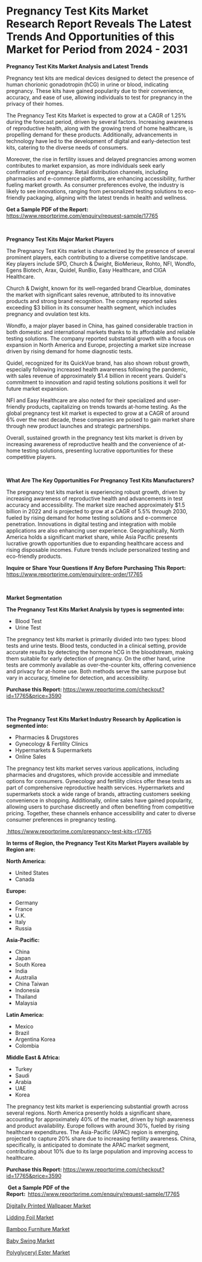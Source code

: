 <p><h1>Pregnancy Test Kits Market Research Report Reveals The Latest Trends And Opportunities of this Market for Period from 2024 - 2031</h1></p><p><strong>Pregnancy Test Kits Market Analysis and Latest Trends</strong></p>
<p><p>Pregnancy test kits are medical devices designed to detect the presence of human chorionic gonadotropin (hCG) in urine or blood, indicating pregnancy. These kits have gained popularity due to their convenience, accuracy, and ease of use, allowing individuals to test for pregnancy in the privacy of their homes. </p><p>The Pregnancy Test Kits Market is expected to grow at a CAGR of 1.25% during the forecast period, driven by several factors. Increasing awareness of reproductive health, along with the growing trend of home healthcare, is propelling demand for these products. Additionally, advancements in technology have led to the development of digital and early-detection test kits, catering to the diverse needs of consumers. </p><p>Moreover, the rise in fertility issues and delayed pregnancies among women contributes to market expansion, as more individuals seek early confirmation of pregnancy. Retail distribution channels, including pharmacies and e-commerce platforms, are enhancing accessibility, further fueling market growth. As consumer preferences evolve, the industry is likely to see innovations, ranging from personalized testing solutions to eco-friendly packaging, aligning with the latest trends in health and wellness.</p></p>
<p><strong>Get a Sample PDF of the Report:&nbsp;</strong> <a href="https://www.reportprime.com/enquiry/request-sample/17765?utm_campaign=3&utm_medium=2&utm_source=Github&utm_content=ia&utm_term=20112024&utm_id=pregnancy-test-kits">https://www.reportprime.com/enquiry/request-sample/17765</a></p>
<p>&nbsp;</p>
<p><strong>Pregnancy Test Kits Major Market Players</strong></p>
<p><p>The Pregnancy Test Kits market is characterized by the presence of several prominent players, each contributing to a diverse competitive landscape. Key players include SPD, Church & Dwight, BioMerieux, Rohto, NFI, Wondfo, Egens Biotech, Arax, Quidel, RunBio, Easy Healthcare, and CIGA Healthcare. </p><p>Church & Dwight, known for its well-regarded brand Clearblue, dominates the market with significant sales revenue, attributed to its innovative products and strong brand recognition. The company reported sales exceeding $3 billion in its consumer health segment, which includes pregnancy and ovulation test kits. </p><p>Wondfo, a major player based in China, has gained considerable traction in both domestic and international markets thanks to its affordable and reliable testing solutions. The company reported substantial growth with a focus on expansion in North America and Europe, projecting a market size increase driven by rising demand for home diagnostic tests.</p><p>Quidel, recognized for its QuickVue brand, has also shown robust growth, especially following increased health awareness following the pandemic, with sales revenue of approximately $1.4 billion in recent years. Quidel's commitment to innovation and rapid testing solutions positions it well for future market expansion.</p><p>NFI and Easy Healthcare are also noted for their specialized and user-friendly products, capitalizing on trends towards at-home testing. As the global pregnancy test kit market is expected to grow at a CAGR of around 6% over the next decade, these companies are poised to gain market share through new product launches and strategic partnerships.</p><p>Overall, sustained growth in the pregnancy test kits market is driven by increasing awareness of reproductive health and the convenience of at-home testing solutions, presenting lucrative opportunities for these competitive players.</p></p>
<p>&nbsp;</p>
<p><strong>What Are The Key Opportunities For Pregnancy Test Kits Manufacturers?</strong></p>
<p><p>The pregnancy test kits market is experiencing robust growth, driven by increasing awareness of reproductive health and advancements in test accuracy and accessibility. The market size reached approximately $1.5 billion in 2022 and is projected to grow at a CAGR of 5.5% through 2030, fueled by rising demand for home testing solutions and e-commerce penetration. Innovations in digital testing and integration with mobile applications are also enhancing user experience. Geographically, North America holds a significant market share, while Asia Pacific presents lucrative growth opportunities due to expanding healthcare access and rising disposable incomes. Future trends include personalized testing and eco-friendly products.</p></p>
<p><strong>Inquire or Share Your Questions If Any Before Purchasing This Report:</strong> <a href="https://www.reportprime.com/enquiry/pre-order/17765?utm_campaign=3&utm_medium=2&utm_source=Github&utm_content=ia&utm_term=20112024&utm_id=pregnancy-test-kits">https://www.reportprime.com/enquiry/pre-order/17765</a></p>
<p>&nbsp;</p>
<p><strong>Market Segmentation</strong></p>
<p><strong>The Pregnancy Test Kits Market Analysis by types is segmented into:</strong></p>
<p><ul><li>Blood Test</li><li>Urine Test</li></ul></p>
<p><p>The pregnancy test kits market is primarily divided into two types: blood tests and urine tests. Blood tests, conducted in a clinical setting, provide accurate results by detecting the hormone hCG in the bloodstream, making them suitable for early detection of pregnancy. On the other hand, urine tests are commonly available as over-the-counter kits, offering convenience and privacy for at-home use. Both methods serve the same purpose but vary in accuracy, timeline for detection, and accessibility.</p></p>
<p><strong>Purchase this Report:&nbsp;</strong><a href="https://www.reportprime.com/checkout?id=17765&price=3590&utm_campaign=3&utm_medium=2&utm_source=Github&utm_content=ia&utm_term=20112024&utm_id=pregnancy-test-kits">https://www.reportprime.com/checkout?id=17765&price=3590</a></p>
<p>&nbsp;</p>
<p><strong>The Pregnancy Test Kits Market Industry Research by Application is segmented into:</strong></p>
<p><ul><li>Pharmacies & Drugstores</li><li>Gynecology & Fertility Clinics</li><li>Hypermarkets & Supermarkets</li><li>Online Sales</li></ul></p>
<p><p>The pregnancy test kits market serves various applications, including pharmacies and drugstores, which provide accessible and immediate options for consumers. Gynecology and fertility clinics offer these tests as part of comprehensive reproductive health services. Hypermarkets and supermarkets stock a wide range of brands, attracting customers seeking convenience in shopping. Additionally, online sales have gained popularity, allowing users to purchase discreetly and often benefiting from competitive pricing. Together, these channels enhance accessibility and cater to diverse consumer preferences in pregnancy testing.</p></p>
<p><a href="https://www.reportprime.com/pregnancy-test-kits-r17765?utm_campaign=3&utm_medium=2&utm_source=Github&utm_content=ia&utm_term=20112024&utm_id=pregnancy-test-kits">&nbsp;https://www.reportprime.com/pregnancy-test-kits-r17765</a></p>
<p><strong>In terms of Region, the Pregnancy Test Kits Market Players available by Region are:</strong></p>
<p>
    <p> <strong> North America: </strong>
        <ul>
            <li>United States</li>
            <li>Canada</li>
        </ul>
        </p> 
    <p> <strong> Europe: </strong>
        <ul>
            <li>Germany</li>
            <li>France</li>
            <li>U.K.</li>
            <li>Italy</li>
            <li>Russia</li>
        </ul>
        </p> 
    <p> <strong> Asia-Pacific: </strong>
        <ul>
            <li>China</li>
            <li>Japan</li>
            <li>South Korea</li>
            <li>India</li>
            <li>Australia</li>
            <li>China Taiwan</li>
            <li>Indonesia</li>
            <li>Thailand</li>
            <li>Malaysia</li>
        </ul>
        </p> 
    <p> <strong> Latin America: </strong>
        <ul>
            <li>Mexico</li>
            <li>Brazil</li>
            <li>Argentina Korea</li>
            <li>Colombia</li>
        </ul>
        </p> 
    <p> <strong> Middle East & Africa: </strong>
        <ul>
            <li>Turkey</li>
            <li>Saudi</li>
            <li>Arabia</li>
            <li>UAE</li>
            <li>Korea</li>
        </ul>
    </p>
    </p>
<p><p>The pregnancy test kits market is experiencing substantial growth across several regions. North America presently holds a significant share, accounting for approximately 40% of the market, driven by high awareness and product availability. Europe follows with around 30%, fueled by rising healthcare expenditures. The Asia-Pacific (APAC) region is emerging, projected to capture 20% share due to increasing fertility awareness. China, specifically, is anticipated to dominate the APAC market segment, contributing about 10% due to its large population and improving access to healthcare.</p></p>
<p><strong>Purchase this Report: </strong><a href="https://www.reportprime.com/checkout?id=17765&price=3590&utm_campaign=3&utm_medium=2&utm_source=Github&utm_content=ia&utm_term=20112024&utm_id=pregnancy-test-kits">https://www.reportprime.com/checkout?id=17765&price=3590</a></p>
<p>&nbsp;<strong>Get a Sample PDF of the Report:&nbsp;&nbsp;</strong><a href="https://www.reportprime.com/enquiry/request-sample/17765?utm_campaign=3&utm_medium=2&utm_source=Github&utm_content=ia&utm_term=20112024&utm_id=pregnancy-test-kits">https://www.reportprime.com/enquiry/request-sample/17765</a></p>
<p><strong></strong></p>
<p><p><a href="https://github.com/mauripalmi/Market-Research-Report-List-5/blob/main/digitally-printed-wallpaper-market.md?utm_campaign=3&utm_medium=2&utm_source=Github&utm_content=ia&utm_term=20112024&utm_id=pregnancy-test-kits">Digitally Printed Wallpaper Market</a></p><p><a href="https://issuu.com/reportprime-2/docs/lidding-foil-market-size-2030.pptx_2fe84e3505b289?utm_campaign=3&utm_medium=2&utm_source=Github&utm_content=ia&utm_term=20112024&utm_id=pregnancy-test-kits">Lidding Foil Market</a></p><p><a href="https://github.com/RunaHaque64/Market-Research-Report-List-1/blob/main/bamboo-furniture-market.md?utm_campaign=3&utm_medium=2&utm_source=Github&utm_content=ia&utm_term=20112024&utm_id=pregnancy-test-kits">Bamboo Furniture Market</a></p><p><a href="https://www.linkedin.com/pulse/insights-baby-swing-market-size-which-expanding-79-cagr-from-edh7c?utm_campaign=3&utm_medium=2&utm_source=Github&utm_content=ia&utm_term=20112024&utm_id=pregnancy-test-kits">Baby Swing Market</a></p><p><a href="https://www.linkedin.com/pulse/strategic-market-insights-navigating-global-polyglyceryl-c6uoe?utm_campaign=3&utm_medium=2&utm_source=Github&utm_content=ia&utm_term=20112024&utm_id=pregnancy-test-kits">Polyglyceryl Ester Market</a></p></p>